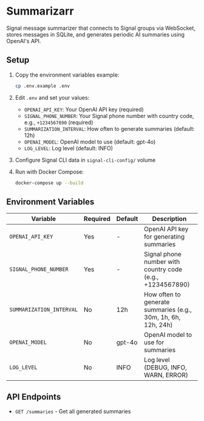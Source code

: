 # Summarizarr
Signal message summarizer that connects to Signal groups via WebSocket, stores messages in SQLite, and generates periodic AI summaries using OpenAI's API.

## Setup

1. Copy the environment variables example:
   ```bash
   cp .env.example .env
   ```

2. Edit `.env` and set your values:
   - `OPENAI_API_KEY`: Your OpenAI API key (required)
   - `SIGNAL_PHONE_NUMBER`: Your Signal phone number with country code, e.g., `+1234567890` (required)
   - `SUMMARIZATION_INTERVAL`: How often to generate summaries (default: 12h)
   - `OPENAI_MODEL`: OpenAI model to use (default: gpt-4o)
   - `LOG_LEVEL`: Log level (default: INFO)

3. Configure Signal CLI data in `signal-cli-config/` volume

4. Run with Docker Compose:
   ```bash
   docker-compose up --build
   ```

## Environment Variables

| Variable | Required | Default | Description |
|----------|----------|---------|-------------|
| `OPENAI_API_KEY` | Yes | - | OpenAI API key for generating summaries |
| `SIGNAL_PHONE_NUMBER` | Yes | - | Signal phone number with country code (e.g., +1234567890) |
| `SUMMARIZATION_INTERVAL` | No | 12h | How often to generate summaries (e.g., 30m, 1h, 6h, 12h, 24h) |
| `OPENAI_MODEL` | No | gpt-4o | OpenAI model to use for summaries |
| `LOG_LEVEL` | No | INFO | Log level (DEBUG, INFO, WARN, ERROR) |

## API Endpoints

- `GET /summaries` - Get all generated summaries
